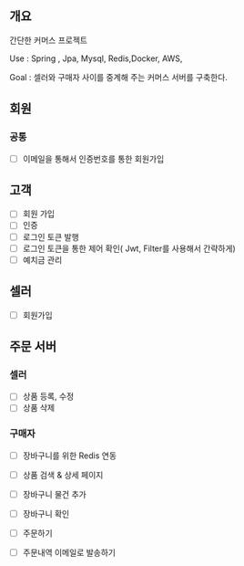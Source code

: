 ## 개요
간단한 커머스 프로젝트

Use : Spring , Jpa, Mysql, Redis,Docker, AWS, 

Goal : 셀러와 구매자 사이를 중계해 주는 커머스 서버를 구축한다.

## 회원
### 공통
- [ ] 이메일을 통해서 인증번호를 통한 회원가입

## 고객
 - [ ] 회원 가입
 - [ ] 인증
 - [ ] 로그인 토큰 발행
 - [ ] 로그인 토큰을 통한 제어 확인( Jwt, Filter를 사용해서 간략하게)
 - [ ] 예치금 관리
## 셀러
- [ ] 회원가입

## 주문 서버
### 셀러
- [ ] 상품 등록, 수정
- [ ] 상품 삭제

### 구매자
- [ ] 장바구니를 위한 Redis 연동
- [ ] 상품 검색 & 상세 페이지
- [ ] 장바구니 물건 추가
- [ ] 장바구니 확인
- [ ] 주문하기
- [ ] 주문내역 이메일로 발송하기

